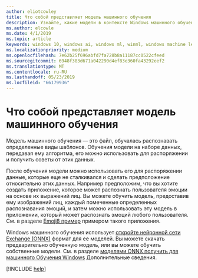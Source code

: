 ```yaml
---
author: eliotcowley
title: Что собой представляет модель машинного обучения
description: Узнайте, какие модели в контексте Windows машинного обучения.
ms.author: elcowle
ms.date: 4/1/2019
ms.topic: article
keywords: windows 10, windows ai, windows ml, winml, windows machine learning
ms.localizationpriority: medium
ms.openlocfilehash: 7e62b25f696abfd7fa728b8a11187cc0522cfeed
ms.sourcegitcommit: 6948f383d671a042290d4ef83e360fa43292eef2
ms.translationtype: MT
ms.contentlocale: ru-RU
ms.lasthandoff: 05/23/2019
ms.locfileid: "66179936"
---
```

# <a name="what-is-a-machine-learning-model"></a>Что собой представляет модель машинного обучения

Модель машинного обучения — это файл, обучалась распознавать определенные виды шаблонов. Обучения модели на наборе данных, передавая ему алгоритма, его можно использовать для распоряжении и получить советы от этих данных.

После обучения модели можно использовать его для распоряжении данные, которые еще не сталкивался и сделать предположение относительно этих данных. Например предположим, что вы хотите создать приложение, которое может распознать пользователя эмоции на основе их выражений лиц. Вы можете обучить модель, предоставив ему изображений лиц, каждый помеченные определенных распознавания эмоций, и затем можно использовать эту модель в приложении, который может распознать эмоций любого пользователя. См. в разделе [Emoji8 пример](https://github.com/Microsoft/Windows-Machine-Learning/tree/master/Samples/Emoji8/UWP/cs) примером такого приложения.

Windows машинного обучения использует [откройте нейронной сети Exchange (ONNX)](https://onnx.ai/) формат для ее моделей. Вы можете скачать предварительно обученную модель, или вы можете обучить собственные модели. См. в разделе [моделями ONNX получить для машинного Обучения Windows](get-onnx-model.md) Дополнительные сведения.

[!INCLUDE [help](../includes/get-help.md)]
